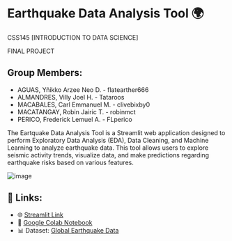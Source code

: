# Earthquake Data Analysis Tool 🌍
CSS145 [INTRODUCTION TO DATA SCIENCE]

FINAL PROJECT

## Group Members:

* AGUAS, Yñikko Arzee Neo D. - flatearther666
* ALMANDRES, Villy Joel H. - Tataroos
* MACABALES, Carl Emmanuel M. - clivebixby0
* MACATANGAY, Robin Jairic T. - robinmct
* PERICO, Frederick Lemuel A. - FLperico

The Eartquake Data Analysis Tool is a Streamlit web application designed to perform Exploratory Data Analysis (EDA), Data Cleaning, and Machine Learning to analyze earthquake data. This tool allows users to explore seismic activity trends, visualize data, and make predictions regarding earthquake risks based on various features.

![image](https://github.com/user-attachments/assets/eca7d3ed-9a05-473d-8091-ac1d63f90245)

## 🔗 Links:

* 🌐 [Streamlit Link]([url](https://earfquake-atjsxhtyuvwrcjwyfbjyx2.streamlit.app))
* 📗 [Google Colab Notebook]([url](https://colab.research.google.com/drive/1fqo1CAWVw0KW-BDNPa6OpRO5MfBTDSc7?usp=sharing))
* 📊 Dataset: [Global Earthquake Data]([url](https://www.kaggle.com/datasets/shreyasur965/recent-earthquakes))
